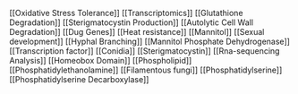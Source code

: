 [[Oxidative Stress Tolerance]]
[[Transcriptomics]]
[[Glutathione Degradation]]
[[Sterigmatocystin Production]]
[[Autolytic Cell Wall Degradation]]
[[Dug Genes]]
[[Heat resistance]]
[[Mannitol]]
[[Sexual development]]
[[Hyphal Branching]]
[[Mannitol Phosphate Dehydrogenase]]
[[Transcription factor]]
[[Conidia]]
[[Sterigmatocystin]]
[[Rna-sequencing Analysis]]
[[Homeobox Domain]]
[[Phospholipid]]
[[Phosphatidylethanolamine]]
[[Filamentous fungi]]
[[Phosphatidylserine]]
[[Phosphatidylserine Decarboxylase]]
